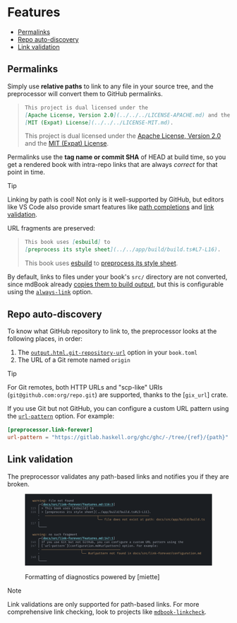 # Features

- [Permalinks](#permalinks)
- [Repo auto-discovery](#repo-auto-discovery)
- [Link validation](#link-validation)

## Permalinks

Simply use **relative paths** to link to any file in your source tree, and the
preprocessor will convert them to GitHub permalinks.

> ```md
> This project is dual licensed under the
> [Apache License, Version 2.0](../../../LICENSE-APACHE.md) and the
> [MIT (Expat) License](../../../LICENSE-MIT.md).
> ```
>
> This project is dual licensed under the
> [Apache License, Version 2.0](../../../LICENSE-APACHE.md) and the
> [MIT (Expat) License](../../../LICENSE-MIT.md).

Permalinks use the **tag name or commit SHA** of HEAD at build time, so you get a
rendered book with intra-repo links that are always _correct_ for that point in time.

> [!TIP]
>
> Linking by path is cool! Not only is it well-supported by GitHub, but editors like VS
> Code also provide smart features like [path completions][path-completions] and [link
> validation][link-validation].

URL fragments are preserved:

> ```md
> This book uses [esbuild] to
> [preprocess its style sheet](../../app/build/build.ts#L7-L16).
> ```
>
> This book uses [esbuild] to
> [preprocess its style sheet](../../app/build/build.ts#L7-L16).

By default, links to files under your book's `src/` directory are not converted, since
mdBook already [copies them to build output][mdbook-src-build], but this is configurable
using the [`always-link`](configuration.md#always-link) option.

## Repo auto-discovery

To know what GitHub repository to link to, the preprocessor looks at the following
places, in order:

1. The [`output.html.git-repository-url`] option in your `book.toml`
2. The URL of a Git remote named `origin`

> [!TIP]
>
> For Git remotes, both HTTP URLs and "scp-like" URIs (`git@github.com:org/repo.git`)
> are supported, thanks to the [`gix_url`] crate.

If you use Git but not GitHub, you can configure a custom URL pattern using the
[`url-pattern`](configuration.md#url-pattern) option. For example:

```toml
[preprocessor.link-forever]
url-pattern = "https://gitlab.haskell.org/ghc/ghc/-/tree/{ref}/{path}"
```

## Link validation

The preprocessor validates any path-based links and notifies you if they are broken.

<figure>

![warnings emitted for broken links](media/error-reporting.png)

<figcaption>

Formatting of diagnostics powered by [miette]

</figcaption>

</figure>

> [!NOTE]
>
> Link validations are only supported for path-based links. For more comprehensive link
> checking, look to projects like [`mdbook-linkcheck`].

<!-- prettier-ignore-start -->

[path-completions]: https://code.visualstudio.com/docs/languages/markdown#_path-completions
[link-validation]: https://code.visualstudio.com/docs/languages/markdown#_link-validation
[mdbook-src-build]: https://rust-lang.github.io/mdBook/guide/creating.html#source-files
[`output.html.git-repository-url`]: https://rust-lang.github.io/mdBook/format/configuration/renderers.html#html-renderer-options
[esbuild]: https://esbuild.github.io
[`mdbook-linkcheck`]: https://github.com/Michael-F-Bryan/mdbook-linkcheck

<!-- prettier-ignore-end -->

